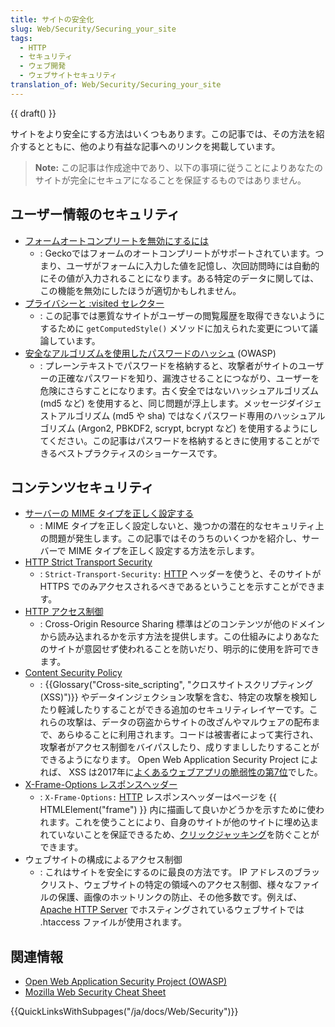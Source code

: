 ```yaml
---
title: サイトの安全化
slug: Web/Security/Securing_your_site
tags:
  - HTTP
  - セキュリティ
  - ウェブ開発
  - ウェブサイトセキュリティ
translation_of: Web/Security/Securing_your_site
---
```

{{ draft() }}

サイトをより安全にする方法はいくつもあります。この記事では、その方法を紹介するとともに、他のより有益な記事へのリンクを掲載しています。

> **Note:** この記事は作成途中であり、以下の事項に従うことによりあなたのサイトが完全にセキュアになることを保証するものではありません。

## ユーザー情報のセキュリティ

- [フォームオートコンプリートを無効にするには](/ja/docs/Web/Security/Securing_your_site/Turning_off_form_autocompletion)
  - : Geckoではフォームのオートコンプリートがサポートされています。つまり、ユーザがフォームに入力した値を記憶し、次回訪問時には自動的にその値が入力されることになります。ある特定のデータに関しては、この機能を無効にしたほうが適切かもしれません。
- [プライバシーと :visited セレクター](/ja/docs/Web/CSS/Privacy_and_the_:visited_selector)
  - : この記事では悪質なサイトがユーザーの閲覧履歴を取得できないようにするために `getComputedStyle()` メソッドに加えられた変更について議論しています。
- [安全なアルゴリズムを使用したパスワードのハッシュ](https://www.owasp.org/index.php/Password_Storage_Cheat_Sheet) (OWASP)
  - : プレーンテキストでパスワードを格納すると、攻撃者がサイトのユーザーの正確なパスワードを知り、漏洩させることにつながり、ユーザーを危険にさらすことになります。古く安全ではないハッシュアルゴリズム (md5 など) を使用すると、同じ問題が浮上します。メッセージダイジェストアルゴリズム (md5 や sha) ではなくパスワード専用のハッシュアルゴリズム (Argon2, PBKDF2, scrypt, bcrypt など) を使用するようにしてください。この記事はパスワードを格納するときに使用することができるベストプラクティスのショーケースです。

## コンテンツセキュリティ

- [サーバーの MIME タイプを正しく設定する](/ja/docs/Learn/Server-side/Configuring_server_MIME_types)
  - : MIME タイプを正しく設定しないと、幾つかの潜在的なセキュリティ上の問題が発生します。この記事ではそのうちのいくつかを紹介し、サーバーで MIME タイプを正しく設定する方法を示します。
- [HTTP Strict Transport Security](/ja/docs/Web/HTTP/Headers/Strict-Transport-Security)
  - : `Strict-Transport-Security:` [HTTP](/ja/docs/Web/HTTP) ヘッダーを使うと、そのサイトが HTTPS でのみアクセスされるべきであるということを示すことができます。
- [HTTP アクセス制御](/ja/docs/Web/HTTP/CORS)
  - : Cross-Origin Resource Sharing 標準はどのコンテンツが他のドメインから読み込まれるかを示す方法を提供します。この仕組みによりあなたのサイトが意図せず使われることを防いだり、明示的に使用を許可できます。
- [Content Security Policy](/ja/docs/Web/HTTP/CSP)
  - : {{Glossary("Cross-site_scripting", "クロスサイトスクリプティング (XSS)")}} やデータインジェクション攻撃を含む、特定の攻撃を検知したり軽減したりすることができる追加のセキュリティレイヤーです。これらの攻撃は、データの窃盗からサイトの改ざんやマルウェアの配布まで、あらゆることに利用されます。コードは被害者によって実行され、攻撃者がアクセス制御をバイパスしたり、成りすまししたりすることができるようになります。 Open Web Application Security Project によれば、 XSS は2017年に[よくあるウェブアプリの脆弱性の第7位](https://www.owasp.org/images/7/72/OWASP_Top_10-2017_%28en%29.pdf.pdf)でした。
- [X-Frame-Options レスポンスヘッダー](/ja/docs/Web/HTTP/Headers/X-Frame-Options)
  - : `X-Frame-Options:` [HTTP](/ja/docs/Web/HTTP) レスポンスヘッダーはページを {{ HTMLElement("frame") }} 内に描画して良いかどうかを示すために使われます。これを使うことにより、自身のサイトが他のサイトに埋め込まれていないことを保証できるため、[クリックジャッキング](/ja/docs/Glossary/Clickjacking)を防ぐことができます。
- ウェブサイトの構成によるアクセス制御
  - : これはサイトを安全にするのに最良の方法です。 IP アドレスのブラックリスト、ウェブサイトの特定の領域へのアクセス制御、様々なファイルの保護、画像のホットリンクの防止、その他多数です。例えば、 [Apache HTTP Server](https://httpd.apache.org/) でホスティングされているウェブサイトでは .htaccess ファイルが使用されます。

## 関連情報

- [Open Web Application Security Project (OWASP)](https://www.owasp.org/)
- [Mozilla Web Security Cheat Sheet](https://infosec.mozilla.org/guidelines/web_security/en-US/docs/)

{{QuickLinksWithSubpages("/ja/docs/Web/Security")}}
